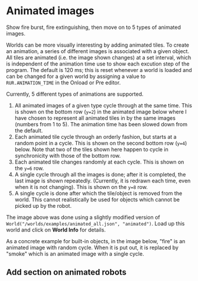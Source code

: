 # Animated images

Show fire burst, fire extinguishing, then move on to 5 types of animated images.

Worlds can be more visually interesting by adding animated tiles. To create an animation, a series of different images is associated with a given object. All tiles are animated (i.e. the image shown changes) at a set interval, which is independent of the animation time use to show each excution step of the program.
The default is 120 ms; this is reset whenever a world is loaded and can be changed for a given world
by assigning a value to `RUR.ANIMATION_TIME` in the Onload or Pre editor.



Currently, 5 different types of animations are supported.

1. All animated images of a given type cycle through at the same time. This is shown on the bottom row (`y=2`) in the animated image below where I have chosen to represent all animated tiles in by the same images (numbers from 1 to 5). The animation time has been slowed down from the default.
2. Each animated tile cycle through an orderly fashion, but starts at a random point in a cycle. This is shown on the second bottom row (`y=4`) below. Note that two of the tiles shown here happen to cycle in synchronicity with those of the bottom row.
3. Each animated tile changes randomly at each cycle. This is shown on the `y=6` row.
4. A single cycle through all the images is done; after it is completed, the last image is shown repeatedly. (Currently, it is redrawn each time, even when it is not changing). This is shown on the `y=8` row.
5. A single cycle is done after which the tile/object is removed from the world. This cannot realistically
be used for objects which cannot be picked up by the robot.



The image above was done using a slightly modified version of
`World("/worlds/examples/animated_all.json", "animated")`.
Load up this world and click on **World Info** for details.

As a concrete example for built-in objects, in the image below, "fire" is
an animated image with random cycle. When it is put out, it is replaced
by "smoke" which is an animated image with a single cycle.



## Add section on animated robots

